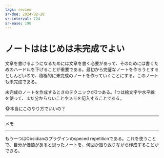 ```yaml
---
tags: review
sr-due: 2024-02-28
sr-interval: 724
sr-ease: 190
---
```


# ノートははじめは未完成でよい

文章を書けるようになるためには文章を書く必要があって、そのためには書くためのハードルを下げることが重要である。最初から完璧なノートを作ろうとするとしんどいので、積極的に未完成のノートを作っていくことにする。このノートも未完成である。

未完成のノートを作成するときのテクニックが3つある。1つは絵文字や水平線を使って、まだ分からないことやメモを記入することである。

🐵本当にこのやり方でいいの？

---

メモ

---

もう一つはObsidianのプラグインのspeced repetitionである。これを使うことで、自分が価値があると思ったノートを、何回か振り返りながら作成することができる。
